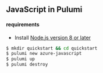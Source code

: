 ##  JavaScript in Pulumi

#### requirements
 - Install [Node.js version 8 or later](https://nodejs.org/en/download/)

```sh
$ mkdir quickstart && cd quickstart
$ pulumi new azure-javascript
$ pulumi up
$ pulumi destroy
```